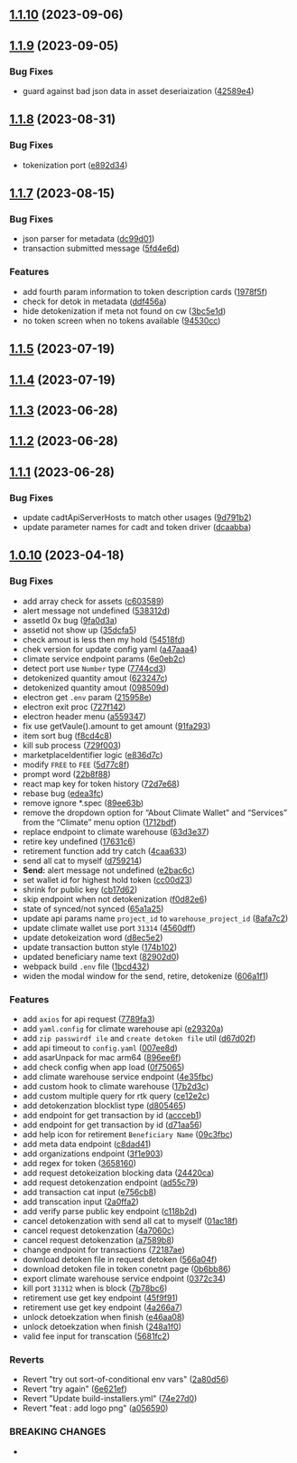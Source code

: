 ## [1.1.10](https://github.com/Chia-Network/Climate-Wallet/compare/1.1.9...1.1.10) (2023-09-06)



## [1.1.9](https://github.com/Chia-Network/Climate-Wallet/compare/1.1.8...1.1.9) (2023-09-05)


### Bug Fixes

* guard against bad json data in asset deseriaization ([42589e4](https://github.com/Chia-Network/Climate-Wallet/commit/42589e497fc588029c2e0e9f5d96254d464af856))



## [1.1.8](https://github.com/Chia-Network/Climate-Wallet/compare/1.1.7...1.1.8) (2023-08-31)


### Bug Fixes

* tokenization port ([e892d34](https://github.com/Chia-Network/Climate-Wallet/commit/e892d349d68ba23f97bc42686b3b1b896b715b6c))



## [1.1.7](https://github.com/Chia-Network/Climate-Wallet/compare/1.1.5...1.1.7) (2023-08-15)


### Bug Fixes

* json parser for metadata ([dc99d01](https://github.com/Chia-Network/Climate-Wallet/commit/dc99d01bcfb906821cd6385b408213c6ac3ed99b))
* transaction submitted message ([5fd4e6d](https://github.com/Chia-Network/Climate-Wallet/commit/5fd4e6dd150d95a9c360d66888e97dfcfec68bb1))


### Features

* add fourth param information to token description cards ([1978f5f](https://github.com/Chia-Network/Climate-Wallet/commit/1978f5ffb3da8549c9fc041ff5e0599fffb4ef3d))
* check for detok in metadata ([ddf456a](https://github.com/Chia-Network/Climate-Wallet/commit/ddf456a5b3232e6b49d49de3551e4344eb647ce9))
* hide detokenization if meta not found on cw ([3bc5e1d](https://github.com/Chia-Network/Climate-Wallet/commit/3bc5e1ddcc080cf326b8fdb75f392b02d4d8389c))
* no token screen when no tokens available ([94530cc](https://github.com/Chia-Network/Climate-Wallet/commit/94530cc0780181b307565cde7b0ffe0a19274e85))



## [1.1.5](https://github.com/Chia-Network/Climate-Wallet/compare/1.1.4...1.1.5) (2023-07-19)



## [1.1.4](https://github.com/Chia-Network/Climate-Wallet/compare/1.1.3...1.1.4) (2023-07-19)



## [1.1.3](https://github.com/Chia-Network/Climate-Wallet/compare/1.1.2...1.1.3) (2023-06-28)



## [1.1.2](https://github.com/Chia-Network/Climate-Wallet/compare/1.1.1...1.1.2) (2023-06-28)



## [1.1.1](https://github.com/Chia-Network/Climate-Wallet/compare/1.1.0...1.1.1) (2023-06-28)


### Bug Fixes

* update cadtApiServerHosts to match other usages ([9d791b2](https://github.com/Chia-Network/Climate-Wallet/commit/9d791b2a6d31fdaed095faf6cd2d368c5648fcf9))
* update parameter names for cadt and token driver ([dcaabba](https://github.com/Chia-Network/Climate-Wallet/commit/dcaabbac25c096bf4500449c99d7423ff6d1d60a))



## [1.0.10](https://github.com/Chia-Network/Climate-Wallet/compare/1.0.9...1.0.10) (2023-04-18)


### Bug Fixes

* add array check for assets ([c603589](https://github.com/Chia-Network/Climate-Wallet/commit/c6035894b9927642c378ba5d4f8d9aac5e2643f1))
* alert message not undefined ([538312d](https://github.com/Chia-Network/Climate-Wallet/commit/538312dbf0775014ebd785752ad20a0f91909238))
* assetId 0x bug ([9fa0d3a](https://github.com/Chia-Network/Climate-Wallet/commit/9fa0d3af6d6d6858d680d5379a07f6063131ccdc))
* assetid not show up ([35dcfa5](https://github.com/Chia-Network/Climate-Wallet/commit/35dcfa59befd83165ebd927ae3eb1da9ec78fe1e))
* check amout is less then my hold ([54518fd](https://github.com/Chia-Network/Climate-Wallet/commit/54518fd8a59febb318405360f89a94a33d348049))
* chek version for update config yaml ([a47aaa4](https://github.com/Chia-Network/Climate-Wallet/commit/a47aaa4ed6e9fbbea2e304da9a608718917df4a0))
* climate service endpoint params ([6e0eb2c](https://github.com/Chia-Network/Climate-Wallet/commit/6e0eb2c629527638b47c1f299e68c17367a56e5a))
* detect port use `Number` type ([7744cd3](https://github.com/Chia-Network/Climate-Wallet/commit/7744cd38c9e5709e852bf05d09f4e5481d2279e9))
* detokenized quantity amout ([623247c](https://github.com/Chia-Network/Climate-Wallet/commit/623247ceab6e5aea06532e69c92d73f57b23c3c6))
* detokenized quantity amout ([098509d](https://github.com/Chia-Network/Climate-Wallet/commit/098509d34909ce034b3c1e045db6dfe0fb739234))
* electron  get `.env` param ([215958e](https://github.com/Chia-Network/Climate-Wallet/commit/215958eafcae82472cc8d85fe37e617684d25a12))
* electron exit proc ([727f142](https://github.com/Chia-Network/Climate-Wallet/commit/727f142eb8f5e79c8c3cf9caaf9f522b56219cf4))
* electron header menu ([a559347](https://github.com/Chia-Network/Climate-Wallet/commit/a5593471b5e794e000ecf80cbc9d9f8e4e6ab587))
* fix use getVaule().amount to get amount ([91fa293](https://github.com/Chia-Network/Climate-Wallet/commit/91fa2932af4f6ddc85b5b224f5dc386bd8f30987))
* item sort bug ([f8cd4c8](https://github.com/Chia-Network/Climate-Wallet/commit/f8cd4c8650e77eac780b2827818c84178b7e690a))
* kill sub process ([729f003](https://github.com/Chia-Network/Climate-Wallet/commit/729f003399fd69ccba32f385b88a943786c351a9))
* marketplaceIdentifier logic ([e836d7c](https://github.com/Chia-Network/Climate-Wallet/commit/e836d7c2898b7198a54ac214ee8f3dc495a40069))
* modify `FREE` to `FEE` ([5d77c8f](https://github.com/Chia-Network/Climate-Wallet/commit/5d77c8fe186d8e62f73fed63281892e939622714))
* prompt word ([22b8f88](https://github.com/Chia-Network/Climate-Wallet/commit/22b8f888a8c0c4ed8ba6736488e9087c963558d7))
* react map key for token history ([72d7e68](https://github.com/Chia-Network/Climate-Wallet/commit/72d7e68e6c19c158c9615ad6459454b2c1142765))
* rebase bug ([edea3fc](https://github.com/Chia-Network/Climate-Wallet/commit/edea3fc1c5fda159ed48b036a1014799796207a1))
* remove ignore *.spec ([89ee63b](https://github.com/Chia-Network/Climate-Wallet/commit/89ee63b6ec20065bc534b3f1d1481989cef011e4))
* remove the dropdown option for “About Climate Wallet” and “Services” from the “Climate” menu option ([1712bdf](https://github.com/Chia-Network/Climate-Wallet/commit/1712bdf7bb220fcd88c626bff0b89f558e1f2d2b))
* replace endpoint to climate warehouse ([63d3e37](https://github.com/Chia-Network/Climate-Wallet/commit/63d3e37632292c2aa760be724be6d87c32a467e3))
* retire key undefined ([17631c6](https://github.com/Chia-Network/Climate-Wallet/commit/17631c64f7908e3bf787836a04f1a10c14a2e982))
* retirement function add try catch ([4caa633](https://github.com/Chia-Network/Climate-Wallet/commit/4caa6337c5517dfdcbcab2aee516a91d3fb7b652))
* send all cat to myself ([d759214](https://github.com/Chia-Network/Climate-Wallet/commit/d7592146fda84281b248a6fed325e79462ff5960))
* **Send:** alert message not undefined ([e2bac6c](https://github.com/Chia-Network/Climate-Wallet/commit/e2bac6c5dac28cbc2b3ab21a609ec350a27df947))
* set wallet id for highest hold token ([cc00d23](https://github.com/Chia-Network/Climate-Wallet/commit/cc00d23983a729bf6c25114c12cd13ac2ea1771b))
* shrink for public key ([cb17d62](https://github.com/Chia-Network/Climate-Wallet/commit/cb17d62f963035031bcffe9390c2d62aaaaa4383))
* skip endpoint when not detokenization ([f0d82e6](https://github.com/Chia-Network/Climate-Wallet/commit/f0d82e62bad9a6671594950d3503a09c9f338a8b))
* state of synced/not synced ([65a1a25](https://github.com/Chia-Network/Climate-Wallet/commit/65a1a2589008b71476e4cd6554b71fdfc4d312a4))
* update api params name  `project_id` to `warehouse_project_id` ([8afa7c2](https://github.com/Chia-Network/Climate-Wallet/commit/8afa7c2eb05eac3270202e090e718207b287e623))
* update climate wallet use port `31314` ([4560dff](https://github.com/Chia-Network/Climate-Wallet/commit/4560dffabfc7a7bf6b30e3c925ed03b6e1986a30))
* update detokeization word ([d8ec5e2](https://github.com/Chia-Network/Climate-Wallet/commit/d8ec5e20088e8048398e193e49c14be5a0e96809))
* update transaction button style ([174b102](https://github.com/Chia-Network/Climate-Wallet/commit/174b102b40b5ed3ccbb82b75b7c7da1db59f1dca))
* updated  beneficiary name text ([82902d0](https://github.com/Chia-Network/Climate-Wallet/commit/82902d0157fa1ceb4a4d637d2d3f68daafdbe0e3))
* webpack build `.env` file ([1bcd432](https://github.com/Chia-Network/Climate-Wallet/commit/1bcd4322f7088debed14f5b46a3da6dda0c93ac9))
* widen the modal window for the send, retire, detokenize ([606a1f1](https://github.com/Chia-Network/Climate-Wallet/commit/606a1f1c7ef245b33c8ef5baccd54715c98a84eb))


### Features

* add `axios` for api request ([7789fa3](https://github.com/Chia-Network/Climate-Wallet/commit/7789fa3337a9566204e705ff552a923f8372cda5))
* add `yaml.config` for climate warehouse api ([e29320a](https://github.com/Chia-Network/Climate-Wallet/commit/e29320a61afba0c1317f5d1796053fdb22a77f00))
* add `zip passwirdf ile` and `create detoken file` util ([d67d02f](https://github.com/Chia-Network/Climate-Wallet/commit/d67d02fe326bfb1f930aec3c59c415d21de428b3))
* add api timeout to `config.yaml` ([007ee8d](https://github.com/Chia-Network/Climate-Wallet/commit/007ee8d788b8d7ce2956db2f4381e40ba84da8f1))
* add asarUnpack for mac arm64 ([896ee6f](https://github.com/Chia-Network/Climate-Wallet/commit/896ee6ff13df4ba0cab40b068b516b1440ddf94b))
* add check config when app load ([0f75065](https://github.com/Chia-Network/Climate-Wallet/commit/0f75065347d56b24692afd65067b79c6420e4a63))
* add climate warehouse service endpoint ([4e35fbc](https://github.com/Chia-Network/Climate-Wallet/commit/4e35fbcccd0ee097674f4ae901cd65347fce801e))
* add custom hook to climate warehouse ([17b2d3c](https://github.com/Chia-Network/Climate-Wallet/commit/17b2d3c0b828b6aebeedafaeae2eb007baed81b0))
* add custom multiple query for rtk query ([ce12e2c](https://github.com/Chia-Network/Climate-Wallet/commit/ce12e2c3156050eff624199f19665a0b13ea50cc))
* add detokenzation blocklist type ([d805465](https://github.com/Chia-Network/Climate-Wallet/commit/d8054650908164e3a5874ac53e967863cf456a26))
* add endpoint for get transaction by id ([accceb1](https://github.com/Chia-Network/Climate-Wallet/commit/accceb1f573c13aba03f56809b677d28191502a8))
* add endpoint for get transaction by id ([d71aa56](https://github.com/Chia-Network/Climate-Wallet/commit/d71aa56e44679d9a08740431e55bd5b057239354))
* add help icon for retirement `Beneficiary Name` ([09c3fbc](https://github.com/Chia-Network/Climate-Wallet/commit/09c3fbce411dfd70cac5fa0ce67080fcff358196))
* add meta data endpoint ([c8dad41](https://github.com/Chia-Network/Climate-Wallet/commit/c8dad41b292cac7e0b5fd4450573e9cbeeea9b76))
* add organizations endpoint ([3f1e903](https://github.com/Chia-Network/Climate-Wallet/commit/3f1e903e68f679ac1976ab8a99eaa0d94c6d5092))
* add regex for token ([3658160](https://github.com/Chia-Network/Climate-Wallet/commit/3658160929fa6abe95fda624b6c2b9edb97fc7ac))
* add request detokeization blocking data ([24420ca](https://github.com/Chia-Network/Climate-Wallet/commit/24420caee797803afbf6ccc678b2d5f7434c8f54))
* add request detokenzation endpoint ([ad55c79](https://github.com/Chia-Network/Climate-Wallet/commit/ad55c79ded212829c82fdda0a4e4159e7015c3b7))
* add transaction cat input ([e756cb8](https://github.com/Chia-Network/Climate-Wallet/commit/e756cb8c18159d73a1d1b40cc21b0e07c6896183))
* add transcation input ([2a0ffa2](https://github.com/Chia-Network/Climate-Wallet/commit/2a0ffa2407ab5fd49c03657cddb268cf5bb8e2a6))
* add verify parse public key endpoint ([c118b2d](https://github.com/Chia-Network/Climate-Wallet/commit/c118b2d2703becdd15ab1f5e76b08cc71ce2b6d8))
* cancel detokenzation with send all cat to myself ([01ac18f](https://github.com/Chia-Network/Climate-Wallet/commit/01ac18fbd41ba68ef9ad2abd2ea70c76a53fa7b5))
* cancel request detokenzation ([4a7060c](https://github.com/Chia-Network/Climate-Wallet/commit/4a7060c10b2fbf3303a46c0dbc05ec6a59feeabc))
* cancel request detokenzation ([a7589b8](https://github.com/Chia-Network/Climate-Wallet/commit/a7589b8703cd0c5d3d6e20d0d5ac5eb77a6a8a3f))
* change endpoint for transactions ([72187ae](https://github.com/Chia-Network/Climate-Wallet/commit/72187ae34f11830dc8d806ddb1cc74280397c2fe))
* download  detoken file in request detoken ([566a04f](https://github.com/Chia-Network/Climate-Wallet/commit/566a04f52cf1f20ec1300e301b13a79a96976aa9))
* download  detoken file in token conetnt page ([0b6bb86](https://github.com/Chia-Network/Climate-Wallet/commit/0b6bb863a4a5de7e85131550d55fa30988f47c6c))
* export climate warehouse service endpoint ([0372c34](https://github.com/Chia-Network/Climate-Wallet/commit/0372c3435acd2edbea148577c2fc21d86c381747))
* kill port `31312` when is block ([7b78bc6](https://github.com/Chia-Network/Climate-Wallet/commit/7b78bc6ee3eaf9ea96979cd2b44b8bf1b32c2e14))
* retirement use get key endpoint ([45f9f91](https://github.com/Chia-Network/Climate-Wallet/commit/45f9f9164a68119165a0ff6dea624dba0961f5c0))
* retirement use get key endpoint ([4a266a7](https://github.com/Chia-Network/Climate-Wallet/commit/4a266a727a8a780152af6894bc0bf18b0b775fea))
* unlock detoekzation when finish ([e46aa08](https://github.com/Chia-Network/Climate-Wallet/commit/e46aa086fdaf72e0f44c36feb0a3b2f02b75c025))
* unlock detoekzation when finish ([248a1f0](https://github.com/Chia-Network/Climate-Wallet/commit/248a1f06a16a73682e858b1338010d454d30fd49))
* valid  fee input for transcation ([5681fc2](https://github.com/Chia-Network/Climate-Wallet/commit/5681fc27160bdf56fc84e195f3a83d498ae5ba16))


### Reverts

* Revert "try out sort-of-conditional env vars" ([2a80d56](https://github.com/Chia-Network/Climate-Wallet/commit/2a80d561137abbd3622364fcb8045535c58d0d12))
* Revert "try again" ([6e621ef](https://github.com/Chia-Network/Climate-Wallet/commit/6e621ef386e4753cf8b3374802ad341a00ff2548))
* Revert "Update build-installers.yml" ([74e27d0](https://github.com/Chia-Network/Climate-Wallet/commit/74e27d0e6ef573c694fd9919b02728d045387b71))
* Revert "feat : add logo png" ([a056590](https://github.com/Chia-Network/Climate-Wallet/commit/a0565901acbe2969ff4844d82276b3527581885d))


### BREAKING CHANGES

* 



